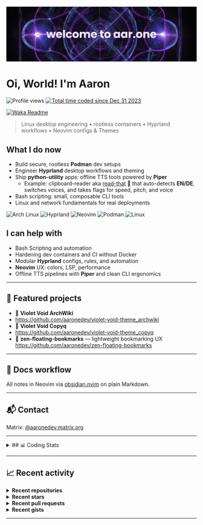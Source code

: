 [![Header: aaronedev](./assets/aaronedev.png "Header image for aaronedev")](https://github.com/aaronedev)

# Oi, World! I'm Aaron


![Profile views](https://komarev.com/ghpvc/?username=ahrwn&label=Profile%20views&color=7745bf&)
<a href="https://wakatime.com/@018cc02c-e893-42e6-b1c7-48cb3ef3ccfe">
  <img
    src="https://wakatime.com/badge/user/018cc02c-e893-42e6-b1c7-48cb3ef3ccfe.svg?style=flat"
    alt="Total time coded since Dec 31 2023"
    style="filter: hue-rotate(90deg);" />
</a>

[![Waka Readme](https://github.com/aaronedev/aaronedev/actions/workflows/waka-readme.yaml/badge.svg)](https://github.com/aaronedev/aaronedev/actions/workflows/waka-readme.yaml)

> Linux desktop engineering • rootless containers • Hyprland workflows •
> Neovim configs & Themes

## What I do now
- Build secure, rootless **Podman** dev setups
- Engineer **Hyprland** desktop workflows and theming
- Ship **python-utility** apps: offline TTS tools powered by **Piper**
  - Example: clipboard-reader aka [read-that](https://github.com/aaronedev/read-that) 📢
 that auto-detects **EN/DE**, switches voices, and takes flags for speed, pitch, and voice
- Bash scripting: small, composable CLI tools
- Linux and network fundamentals for real deployments


![Arch Linux](https://img.shields.io/badge/Arch_Linux-29adff?style=flat&logo=arch-linux&logoColor=ffffff)
![Hyprland](https://img.shields.io/badge/Hyprland-fd0098?style=flat&logo=hyprland&logoColor=ffffff)
![Neovim](https://img.shields.io/badge/Neovim-42ff97?style=flat&logo=neovim&logoColor=0b0b0b)
![Podman](https://img.shields.io/badge/Podman-7c60d1?style=flat&logo=podman&logoColor=ffffff)
![Linux](https://img.shields.io/badge/Linux-00fff9?style=flat&logo=linux&logoColor=0b0b0b)

## I can help with
- Bash Scripting and automation
- Hardening dev containers and CI without Docker
- Modular **Hyprland** configs, rules, and automation
- **Neovim** UX: colors, LSP, performance
- Offline TTS pipelines with **Piper** and clean CLI ergonomics

---

## 🌟 Featured projects
- 🎨 **Violet Void ArchWiki**
- <https://github.com/aaronedev/violet-void-theme_archwiki>
- 🎨 **Violet Void Copyq**
- <https://github.com/aaronedev/violet-void-theme_copyq>
- 🔖 **zen-floating-bookmarks** — lightweight bookmarking UX
  <https://github.com/aaronedev/zen-floating-bookmarks>

---

## 📝 Docs workflow
All notes in Neovim via [obsidian.nvim](https://github.com/obsidian-nvim/obsidian.nvim) on plain Markdown.

---

## 📬 Contact
Matrix: <a href="https://matrix.to/#/@aaronedev:matrix.org" target="_blank">@aaronedev:matrix.org</a>

---

<details>
  <summary>## 📊 Coding Stats</summary>
  <!--START_SECTION:waka-->
  <!--END_SECTION:waka-->
</details>

---

## 📈 Recent activity
<details>
<summary><strong>Recent repositories</strong></summary>


- 🚀 [aaronedev/zen-container-colors](https://github.com/aaronedev/zen-container-colors) — ⭐ 1
- 🚀 [aaronedev/zen-floating-bookmarks](https://github.com/aaronedev/zen-floating-bookmarks) — ⭐ 2 — zen-browser mod floating bookmarks 
- 🚀 [aaronedev/nerdfont-icon-rofi-picker](https://github.com/aaronedev/nerdfont-icon-rofi-picker) — ⭐ 2 — A simple rofi-based picker for nerd font icons. Browse through thousands of icons with fuzzy search and copy them to your clipboard.
- 🚀 [aaronedev/violet-void-theme_telegram](https://github.com/aaronedev/violet-void-theme_telegram) — ⭐ 1 — telgram violet-void-theme
- 🚀 [aaronedev/nvim](https://github.com/aaronedev/nvim) — ⭐ 1
- 🚀 [aaronedev/violet-void-theme_archwiki](https://github.com/aaronedev/violet-void-theme_archwiki) — ⭐ 2 — Dark Violet-Void theme using a consistent handcrafted color palette for a unified look across the OS and web. I use those colors for my whole OS, and it&#39;s🔥

</details>

<details>
<summary><strong>Recent stars</strong></summary>


- ⭐ [athul/waka-readme](https://github.com/athul/waka-readme) — Wakatime Weekly Metrics on your Profile Readme. 
- ⭐ [anmol098/waka-readme-stats](https://github.com/anmol098/waka-readme-stats) — This GitHub action helps to add cool dev metrics to your github profile Readme
- ⭐ [charmbracelet/readme-scribe](https://github.com/charmbracelet/readme-scribe) — A GitHub Action that automatically generates &amp; updates markdown content (like your README.md)
- ⭐ [hyprwm/hyprtoolkit](https://github.com/hyprwm/hyprtoolkit) — A modern C&#43;&#43; Wayland-native GUI toolkit
- ⭐ [hyprwm/hyprpwcenter](https://github.com/hyprwm/hyprpwcenter) — A GUI Pipewire control center
- ⭐ [blueyed/smarty.vim](https://github.com/blueyed/smarty.vim) — Smarty syntax file and ftplugin for Vim

</details>

<details>
<summary><strong>Recent pull requests</strong></summary>


- 🔨 [🐛 fix: config version fixed from 1.1.14 to 1.1.16](https://github.com/hyprland-community/hyprland-autoname-workspaces/pull/129) on [hyprland-community/hyprland-autoname-workspaces](https://github.com/hyprland-community/hyprland-autoname-workspaces) — 3 months ago
- 🔨 [New version: Google.Chrome.Dev version 122.0.6226.2](https://github.com/microsoft/winget-pkgs/pull/133318) on [microsoft/winget-pkgs](https://github.com/microsoft/winget-pkgs) — 2 years ago

</details>

<details>
<summary><strong>Recent gists</strong></summary>


- 📓 [TerminalTextEffects (TTE) previewer script with adjustable options to cycle through all available options](https://gist.github.com/436ac07ad03c38a3164e3a494788a695) — 1 week ago
- 📓 [](https://gist.github.com/385db160854bc3b74e81351cfc2b9696) — 1 week ago
- 📓 [root bashrc_profile](https://gist.github.com/a0f9ca097eb50047aecc0605fdce947e) — 3 weeks ago
- 📓 [root bashrc](https://gist.github.com/caef63daf02c3e7ddbed9ff149971238) — 3 weeks ago
- 📓 [automatically source venv using direnv](https://gist.github.com/b443984e78b0329bc07e607065cf8add) — 3 weeks ago
- 📓 [post-commit hook to push to all other remotes defined like codeberg or gitlab for example](https://gist.github.com/aadc30adad46f4f16163dd09b53303e4) — 3 weeks ago

</details>

---

